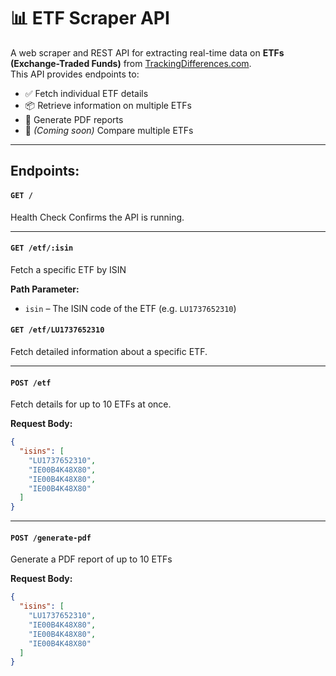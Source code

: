 
# 📊 ETF Scraper API

A web scraper and REST API for extracting real-time data on **ETFs (Exchange-Traded Funds)** from [TrackingDifferences.com](https://www.trackingdifferences.com).  
This API provides endpoints to:

- ✅ Fetch individual ETF details  
- 📦 Retrieve information on multiple ETFs  
- 📄 Generate PDF reports  
- 🔄 *(Coming soon)* Compare multiple ETFs

---

##  Endpoints:

#### `GET /` 

Health Check
Confirms the API is running.

---

#### `GET /etf/:isin`

Fetch a specific ETF by ISIN

**Path Parameter:**
- `isin` – The ISIN code of the ETF (e.g. `LU1737652310`)


#### `GET /etf/LU1737652310`

Fetch detailed information about a specific ETF.

---

#### `POST /etf`

Fetch details for up to 10 ETFs at once.

**Request Body:**

```json
{
  "isins": [
    "LU1737652310",
    "IE00B4K48X80",
    "IE00B4K48X80",
    "IE00B4K48X80"
  ]
}
```

---

#### `POST /generate-pdf`

Generate a PDF report of up to 10 ETFs

**Request Body:**

```json
{
  "isins": [
    "LU1737652310",
    "IE00B4K48X80",
    "IE00B4K48X80",
    "IE00B4K48X80"
  ]
}
```
